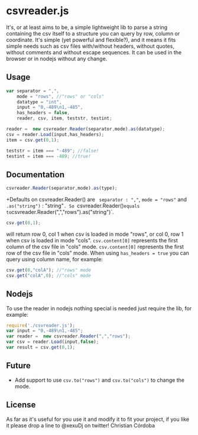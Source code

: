 # csvreader.js
It's, or at least aims to be, a simple lightweight lib to parse a string containing the csv itself to a structure you can query by row, column or coordinate.
It's simple (yet powerful and flexible?), and it means it fits simple needs such as csv files with/without headers, without quotes, without comments and without escape sequences.
It can be used in the browser or in nodejs without any change.

## Usage
````javascript
var separator = ",",
	mode = "rows", //"rows" or "cols"
	datatype = "int",
	input = "0,-489\n1,-485",
	has_headers = false,
	reader, csv, item, teststr, testint;

reader =  new csvreader.Reader(separator,mode).as(datatype);
csv = reader.Load(input,has_headers);
item = csv.get(0,1);

teststr = item === "-489"; //false!
testint = item === -489; //true!
````

## Documentation

````javascript
csvreader.Reader(separator,mode).as(type);
````
+Defaults on csvreader.Reader() are ` separator : ","`, `mode = "rows"` and `.as("string")` : "string"`. So `csvreader.Reader()` equals to `csvreader.Reader(",","rows").as("string")`.

````javascript
csv.get(0,1);
````
will return row 0, col 1 when csv is loaded in mode "rows", or col 0, row 1 when csv is loaded in mode "cols".
`csv.content[0]` represents the first column of the csv file in "cols" mode.
`csv.content[0]` represents the first row of the csv file in "cols" mode.
When using `has_headers = true` you can query using column name, for example:
````javascript
csv.get(0,"colA"); //"rows" mode
csv.get("colA",0); //"cols" mode
````

## Nodejs
To use the reader in nodejs nothing special is needed just require the lib, for example:
````javascript
require('./csvreader.js');
var input = "0,-489\n1,-485";
var reader =  new csvreader.Reader(",","rows");
var csv = reader.Load(input,false);
var result = csv.get(0,1);
````
## Future
- Add support to use  `csv.to("rows")` and  `csv.to("cols")` to change the mode.

## License
As far as it's useful for you use it and modify it to fit your project, if you like it please drop a line to @xexuDj on twitter!
Christian Córdoba